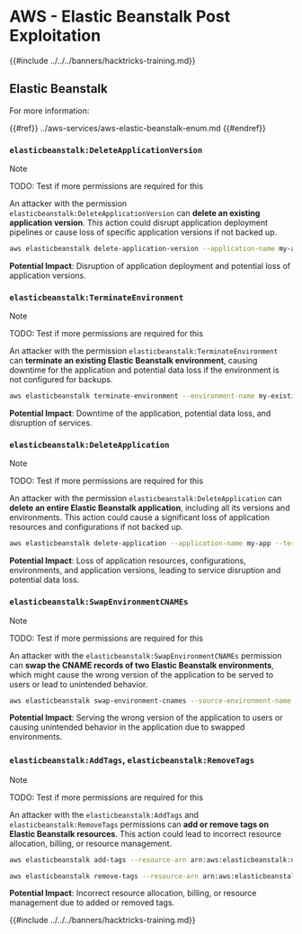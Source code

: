 # AWS - Elastic Beanstalk Post Exploitation

{{#include ../../../banners/hacktricks-training.md}}

## Elastic Beanstalk

For more information:

{{#ref}}
../aws-services/aws-elastic-beanstalk-enum.md
{{#endref}}

### `elasticbeanstalk:DeleteApplicationVersion`

> [!NOTE]
> TODO: Test if more permissions are required for this

An attacker with the permission `elasticbeanstalk:DeleteApplicationVersion` can **delete an existing application version**. This action could disrupt application deployment pipelines or cause loss of specific application versions if not backed up.

```bash
aws elasticbeanstalk delete-application-version --application-name my-app --version-label my-version
```

**Potential Impact**: Disruption of application deployment and potential loss of application versions.

### `elasticbeanstalk:TerminateEnvironment`

> [!NOTE]
> TODO: Test if more permissions are required for this

An attacker with the permission `elasticbeanstalk:TerminateEnvironment` can **terminate an existing Elastic Beanstalk environment**, causing downtime for the application and potential data loss if the environment is not configured for backups.

```bash
aws elasticbeanstalk terminate-environment --environment-name my-existing-env
```

**Potential Impact**: Downtime of the application, potential data loss, and disruption of services.

### `elasticbeanstalk:DeleteApplication`

> [!NOTE]
> TODO: Test if more permissions are required for this

An attacker with the permission `elasticbeanstalk:DeleteApplication` can **delete an entire Elastic Beanstalk application**, including all its versions and environments. This action could cause a significant loss of application resources and configurations if not backed up.

```bash
aws elasticbeanstalk delete-application --application-name my-app --terminate-env-by-force
```

**Potential Impact**: Loss of application resources, configurations, environments, and application versions, leading to service disruption and potential data loss.

### `elasticbeanstalk:SwapEnvironmentCNAMEs`

> [!NOTE]
> TODO: Test if more permissions are required for this

An attacker with the `elasticbeanstalk:SwapEnvironmentCNAMEs` permission can **swap the CNAME records of two Elastic Beanstalk environments**, which might cause the wrong version of the application to be served to users or lead to unintended behavior.

```bash
aws elasticbeanstalk swap-environment-cnames --source-environment-name my-env-1 --destination-environment-name my-env-2
```

**Potential Impact**: Serving the wrong version of the application to users or causing unintended behavior in the application due to swapped environments.

### `elasticbeanstalk:AddTags`, `elasticbeanstalk:RemoveTags`

> [!NOTE]
> TODO: Test if more permissions are required for this

An attacker with the `elasticbeanstalk:AddTags` and `elasticbeanstalk:RemoveTags` permissions can **add or remove tags on Elastic Beanstalk resources**. This action could lead to incorrect resource allocation, billing, or resource management.

```bash
aws elasticbeanstalk add-tags --resource-arn arn:aws:elasticbeanstalk:us-west-2:123456789012:environment/my-app/my-env --tags Key=MaliciousTag,Value=1

aws elasticbeanstalk remove-tags --resource-arn arn:aws:elasticbeanstalk:us-west-2:123456789012:environment/my-app/my-env --tag-keys MaliciousTag
```

**Potential Impact**: Incorrect resource allocation, billing, or resource management due to added or removed tags.

{{#include ../../../banners/hacktricks-training.md}}
